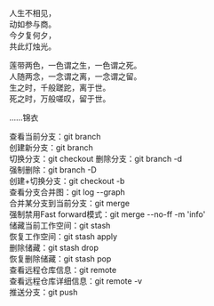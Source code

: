 人生不相见，  
动如参与商。  
今夕复何夕，  
共此灯烛光。  

莲带两色，一色谓之生，一色谓之死。  
人随两念，一念谓之离，一念谓之留。  
生之时，千般蹉跎，离于世。  
死之时，万般嗟叹，留于世。  

……锦衣

查看当前分支：git branch  
创建新分支：git branch <name>  
切换分支：git checkout <name>
删除分支：git branch -d <name>  
强制删除：git branch -D <name>  
创建+切换分支：git checkout -b <name>  
查看分支合并图：git log --graph  
合并某分支到当前分支：git merge <name>  
强制禁用Fast forward模式：git merge --no-ff -m 'info' <name>  
储藏当前工作空间：git stash  
恢复工作空间：git stash apply  
删除储藏：git stash drop  
恢复删除储藏：git stash pop  
查看远程仓库信息：git remote  
查看远程仓库详细信息：git remote -v  
推送分支：git push <remote> <branch>  

